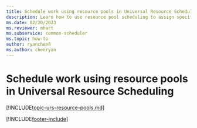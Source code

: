 ```yaml
---
title: Schedule work using resource pools in Universal Resource Scheduling
description: Learn how to use resource pool scheduling to assign specific resources at a later time.
ms.date: 02/20/2023
ms.reviewer: mhart
ms.subservice: common-scheduler
ms.topic: how-to
author: ryanchen8
ms.author: chenryan
---
```


# Schedule work using resource pools in Universal Resource Scheduling

[!INCLUDE[topic-urs-resource-pools.md](../shared/urs/resource-pools.md)]

[!INCLUDE[footer-include](../includes/footer-banner.md)]
